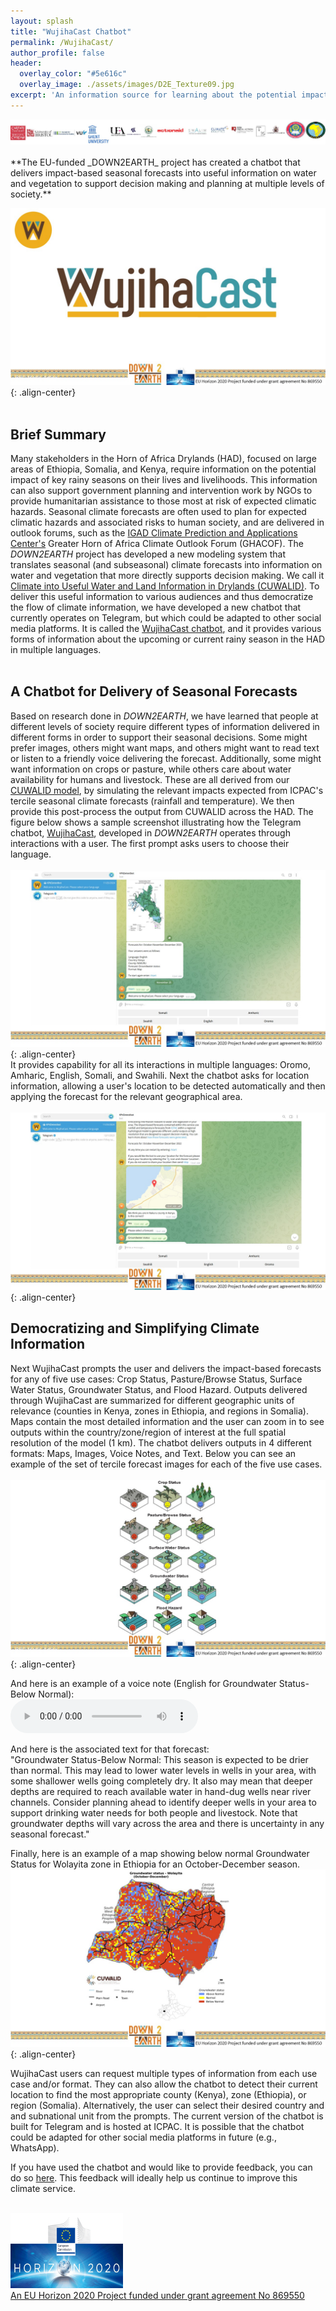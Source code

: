 ```yaml
---
layout: splash
title: "WujihaCast Chatbot"
permalink: /WujihaCast/
author_profile: false
header:
  overlay_color: "#5e616c"
  overlay_image: ./assets/images/D2E_Texture09.jpg
excerpt: 'An information source for learning about the potential impact of seasonal forecasts.<br /><br />' 
---
```

  <img src="/assets/images/Logos3.jpg" alt="CUWALID" class="responsive">
<br /><br />**The EU-funded _DOWN2EARTH_ project has created a chatbot that delivers impact-based seasonal forecasts into useful information on water and vegetation to support decision making and planning at multiple levels of society.**  

![image-center](/assets/images/WujihaCast_title.jpg){: .align-center}<br /><br />
## Brief Summary
Many stakeholders in the Horn of Africa Drylands (HAD), focused on large areas of Ethiopia, Somalia, and Kenya, require information on the potential impact of key rainy seasons on their lives and livelihoods. This information can also support government planning and intervention work by NGOs to provide humanitarian assistance to those most at risk of expected climatic hazards. Seasonal climate forecasts are often used to plan for expected climatic hazards and associated risks to human society, and are delivered in outlook forums, such as the [IGAD Climate Prediction and Applications Center's](https://www.icpac.net/) Greater Horn of Africa Climate Outlook Forum (GHACOF). The _DOWN2EARTH_ project has developed a new modeling system that translates seasonal (and subseasonal) climate forecasts into information on water and vegetation that more directly supports decision making. We call it [Climate into Useful Water and Land Information in Drylands (CUWALID)](https://down2earthproject.org/CUWALID/). To deliver this useful information to various audiences and thus democratize the flow of climate information, we have developed a new chatbot that currently operates on Telegram, but which could be adapted to other social media platforms. It is called the [WujihaCast chatbot](https://t.me/wujihacast), and it provides various forms of information about the upcoming or current rainy season in the HAD in multiple languages.<br /><br /> 

## A Chatbot for Delivery of Seasonal Forecasts<br>
Based on research done in _DOWN2EARTH_, we have learned that people at different levels of society require different types of information delivered in different forms in order to support their seasonal decisions. Some might prefer images, others might want maps, and others might want to read text or listen to a friendly voice delivering the forecast. Additionally, some might want information on crops or pasture, while others care about water availability for humans and livestock. These are all derived from our [CUWALID model](https://down2earthproject.org/CUWALID/), by simulating the relevant impacts expected from ICPAC's tercile seasonal climate forecasts (rainfall and temperature). We then provide this post-process the output from CUWALID across the HAD. The figure below shows a sample screenshot illustrating how the Telegram chatbot, [WujihaCast](https://t.me/wuhijacast), developed in _DOWN2EARTH_ operates through interactions with a user. The first prompt asks users to choose their language.<br /><br />
![image-center](/assets/images/wujihacast_interface.jpg){: .align-center}<br />
It provides capability for all its interactions in multiple languages: Oromo, Amharic, English, Somali, and Swahili. Next the chatbot asks for location information, allowing a user's location to be detected automatically and then applying the forecast for the relevant geographical area.<br /><br />
![image-center](/assets/images/wujihacast_interface2.jpg){: .align-center}<br /> 

## Democratizing and Simplifying Climate Information<br />
Next WujihaCast prompts the user and delivers the impact-based forecasts for any of five use cases: Crop Status, Pasture/Browse Status, Surface Water Status, Groundwater Status, and Flood Hazard. Outputs delivered through WujihaCast are summarized for different geographic units of relevance (counties in Kenya, zones in Ethiopia, and regions in Somalia). Maps contain the most detailed information and the user can zoom in to see outputs within the country/zone/region of interest at the full spatial resolution of the model (1 km). The chatbot delivers outputs in 4 different formats: Maps, Images, Voice Notes, and Text. Below you can see an example of the set of tercile forecast images for each of the five use cases.<br /><br />
![image-center](/assets/images/glyphs_all.jpg){: .align-center}<br /> 

And here is an example of a voice note (English for Groundwater Status-Below Normal):<br /> 
  <audio controls>
  <source src="/assets/images/GROUNDWATER STATUS_BELOW NORMAL.mp3" type="audio/mp3">
</audio><br /> 

And here is the associated text for that forecast:<br />
"Groundwater Status-Below Normal: This season is expected to be drier than normal. This may lead to lower water levels in wells in your area, with some shallower wells going completely dry. It also may mean that deeper depths are required to reach available water in hand-dug wells near river channels. Consider planning ahead to identify deeper wells in your area to support drinking water needs for both people and livestock. Note that groundwater depths will vary across the area and there is uncertainty in any seasonal forecast."<br />

Finally, here is an example of a map showing below normal Groundwater Status for Wolayita zone in Ethiopia for an October-December season.
![image-center](/assets/images/below_normal_GW_output.jpg){: .align-center}<br />

WujihaCast users can request multiple types of information from each use case and/or format. They can also allow the chatbot to detect their current location to find the most appropriate county (Kenya), zone (Ethiopia), or region (Somalia). Alternatively, the user can select their desired country and and subnational unit from the prompts. The current version of the chatbot is built for Telegram and is hosted at ICPAC. It is possible that the chatbot could be adapted for other social media platforms in future (e.g., WhatsApp).<br />

If you have used the chatbot and would like to provide feedback, you can do so [here](https://docs.google.com/forms/d/e/1FAIpQLSePWJtR5W03fG2Mv5SmDgAryx2DuzqJi172a3LYtrqYbdQWeQ/viewform?usp=dialog). This feedback will ideally help us continue to improve this climate service.

<br /><a href="https://ec.europa.eu/programmes/horizon2020/en">
        <img src="/assets/images/H2020-EU-KOM.png" width="180" height="120"><br /><a href="https://cordis.europa.eu/project/id/869550">An EU Horizon 2020 Project funded under grant agreement No 869550</a>